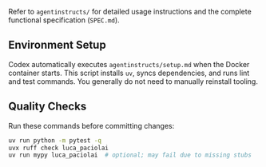 Refer to `agentinstructs/` for detailed usage instructions and the complete functional specification (`SPEC.md`).

## Environment Setup
Codex automatically executes `agentinstructs/setup.md` when the Docker container starts. This script installs `uv`, syncs dependencies, and runs lint and test commands. You generally do not need to manually reinstall tooling.

## Quality Checks
Run these commands before committing changes:

```bash
uv run python -m pytest -q
uvx ruff check luca_paciolai
uv run mypy luca_paciolai  # optional; may fail due to missing stubs
```
